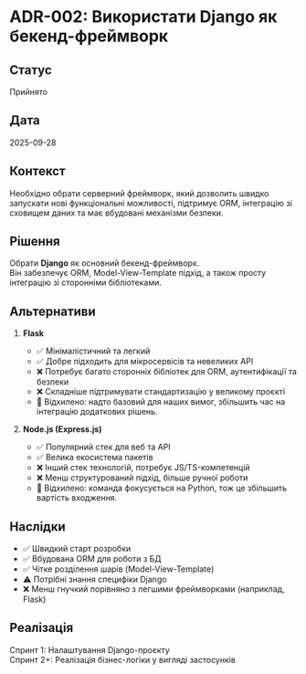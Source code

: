 # ADR-002: Використати Django як бекенд-фреймворк
## Статус
Прийнято
## Дата
2025-09-28
## Контекст
Необхідно обрати серверний фреймворк, який дозволить швидко запускати нові функціональні можливості, підтримує ORM, інтеграцію зі сховищем даних та має вбудовані механізми безпеки.
## Рішення
Обрати **Django** як основний бекенд-фреймворк.  
Він забезпечує ORM, Model-View-Template підхід, а також просту інтеграцію зі сторонніми бібліотеками.

## Альтернативи  

1. **Flask**
   - ✅ Мінімалістичний та легкий  
   - ✅ Добре підходить для мікросервісів та невеликих API  
   - ❌ Потребує багато сторонніх бібліотек для ORM, аутентифікації та безпеки  
   - ❌ Складніше підтримувати стандартизацію у великому проєкті  
   - 🔴 Відхилено: надто базовий для наших вимог, збільшить час на інтеграцію додаткових рішень.  

2. **Node.js (Express.js)**
   - ✅ Популярний стек для веб та API  
   - ✅ Велика екосистема пакетів  
   - ❌ Інший стек технологій, потребує JS/TS-компетенцій  
   - ❌ Менш структурований підхід, більше ручної роботи  
   - 🔴 Відхилено: команда фокусується на Python, тож це збільшить вартість входження.  

## Наслідки
- ✅ Швидкий старт розробки  
- ✅ Вбудована ORM для роботи з БД  
- ✅ Чітке розділення шарів (Model-View-Template)  
- ⚠️ Потрібні знання специфіки Django  
- ❌ Менш гнучкий порівняно з легшими фреймворками (наприклад, Flask)
## Реалізація
Спринт 1: Налаштування Django-проєкту  
Спринт 2+: Реалізація бізнес-логіки у вигляді застосунків
